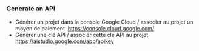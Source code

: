 # 

### Generate an API 
- Générer un projet dans la console Google Cloud / associer au projet un moyen de paiement. 
https://console.cloud.google.com/
- Générer une clé API / associer cette clé API au projet 
https://aistudio.google.com/app/apikey
